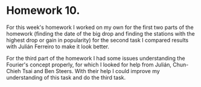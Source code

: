 # Homework 10.

For this week's homework I worked on my own for the first two parts of the homework (finding the date of the big drop and finding the stations with the highest drop or gain in popularity) for the second task I compared results with Julián Ferreiro to make it look better.

For the third part of the homework I had some issues understanding the Fourier's concept properly, for which I looked for help from Julián, Chun-Chieh Tsai and Ben Steers. With their help I could improve my understanding of this task and do the third task. 
